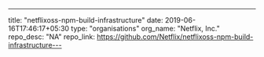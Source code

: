 ---
title: "netflixoss-npm-build-infrastructure"
date: 2019-06-16T17:46:17+05:30
type: "organisations"
org_name: "Netflix, Inc."
repo_desc: "NA"
repo_link: https://github.com/Netflix/netflixoss-npm-build-infrastructure---